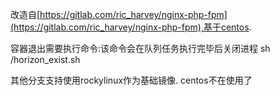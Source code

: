 改造自[https://gitlab.com/ric_harvey/nginx-php-fpm](https://gitlab.com/ric_harvey/nginx-php-fpm),基于centos.


容器退出需要执行命令:该命令会在队列任务执行完毕后关闭进程
sh /horizon_exist.sh


其他分支支持使用rockylinux作为基础镜像. centos不在使用了